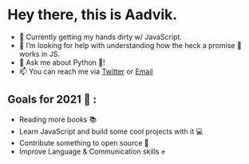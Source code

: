 # Hey there, this is Aadvik.

- 🌱 Currently getting my hands dirty w/ JavaScript. 
- 🤔 I’m looking for help with understanding how the heck a promise 🤝 works in JS. 
- 💬 Ask me about Python 🐍!
- 📫 You can reach me via [Twitter](https://twitter.com/aadv1k) or [Email](mailto:aadv1k@outlook.com)

## Goals for 2021 🎯 : 
- Reading more books 📚  
- Learn JavaScript and build some cool projects with it 💻
- Contribute something to open source 📂
- Improve Language & Communication skills ✊
